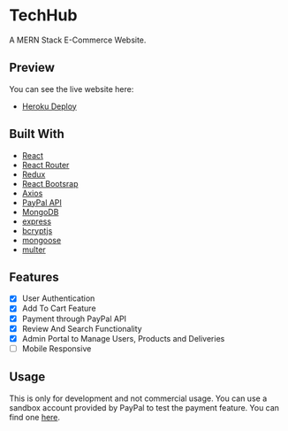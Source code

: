 # TechHub

A MERN Stack E-Commerce Website.

## Preview

You can see the live website here:

- [Heroku Deploy](https://techhubapp.herokuapp.com/)

## Built With

- [React](https://reactjs.org/)
- [React Router](https://reactrouter.com/)
- [Redux](https://redux.js.org/)
- [React Bootsrap](https://react-bootstrap.github.io/)
- [Axios](https://github.com/axios/axios)
- [PayPal API](https://developer.paypal.com/docs/api/overview/)
- [MongoDB](https://www.mongodb.com/)
- [express](https://expressjs.com/)
- [bcryptjs](https://github.com/dcodeIO/bcrypt.js)
- [mongoose](https://mongoosejs.com/)
- [multer](https://github.com/expressjs/multer)

## Features

- [x] User Authentication
- [x] Add To Cart Feature
- [x] Payment through PayPal API
- [x] Review And Search Functionality
- [x] Admin Portal to Manage Users, Products and Deliveries
- [ ] Mobile Responsive

## Usage

This is only for development and not commercial usage. You can use a sandbox account provided by PayPal to test the payment feature. You can find one [here](https://github.com/anubhavvs/TechHub/blob/master/uploads/file.txt).
